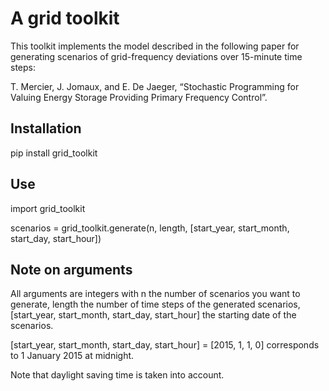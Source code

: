 A grid toolkit
===========================

This toolkit implements the model described in the following paper for generating scenarios of grid-frequency deviations over 15-minute time steps:

T. Mercier, J. Jomaux, and E. De Jaeger, “Stochastic Programming for Valuing Energy Storage Providing Primary Frequency Control”.

## Installation

pip install grid_toolkit

## Use

import grid_toolkit

scenarios = grid_toolkit.generate(n, length, [start_year, start_month, start_day, start_hour])

## Note on arguments

All arguments are integers with n the number of scenarios you want to generate, length the number of time steps of the generated scenarios, [start_year, start_month, start_day, start_hour] the starting date of the scenarios.

[start_year, start_month, start_day, start_hour] = [2015, 1, 1, 0] corresponds to 1 January 2015 at midnight.

Note that daylight saving time is taken into account.